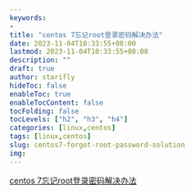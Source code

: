 ```yaml
---
keywords:
- 
title: "centos 7忘记root登录密码解决办法"
date: 2023-11-04T10:33:55+08:00
lastmod: 2023-11-04T10:33:55+08:00
description: ""
draft: true 
author: starifly
hideToc: false
enableToc: true
enableTocContent: false
tocFolding: false
tocLevels: ["h2", "h3", "h4"]
categories: [linux,centos]
tags: [linux,centos]
slug: centos7-forgot-root-password-solution
img:
---
```


[centos 7忘记root登录密码解决办法](https://blog.csdn.net/cyl101816/article/details/129400476)
